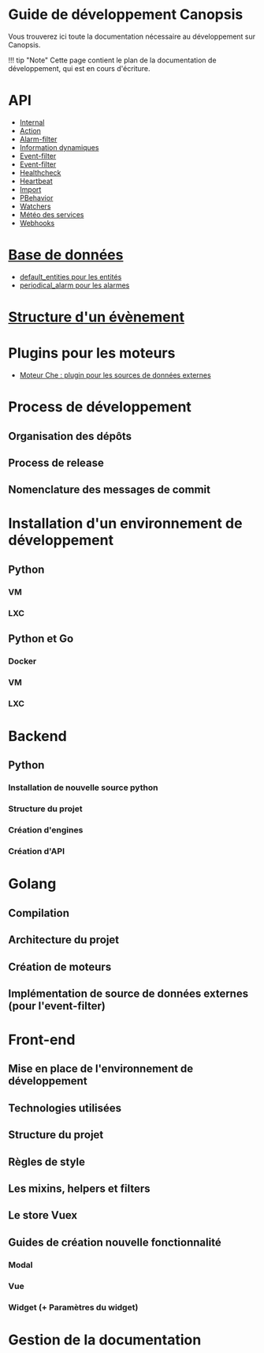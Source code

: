 # Guide de développement Canopsis

Vous trouverez ici toute la documentation nécessaire au développement sur Canopsis.

!!! tip "Note"
    Cette page contient le plan de la documentation de développement, qui est en cours d'écriture.

# API

* [Internal](api/api-internal.md)
* [Action](api/api-v2-action.md)
* [Alarm-filter](api/api-v2-alarm-filter.md)
* [Information dynamiques](api/api-v2-dynamic-infos.md)
* [Event-filter](api/api-v2-event-filter.md)
* [Event-filter](api/api-v2-event.md)
* [Healthcheck](api/api-v2-healthcheck.md)
* [Heartbeat](api/api-v2-heartbeat.md)
* [Import](api/api-v2-import.md)
* [PBehavior](api/api-v2-pbehavior.md)
* [Watchers](api/api-v2-watcherng.md)
* [Météo des services](api/api-v2-weather.md)
* [Webhooks](api/api-v2-webhooks.md)

# [Base de données](base-de-donnees/index.md)

* [default_entities pour les entités](base-de-donnees/default-entities.md)
* [periodical_alarm pour les alarmes](base-de-donnees/periodical-alarm.md)

# [Structure d'un évènement](struct-event.md)

# Plugins pour les moteurs

* [Moteur Che : plugin pour les sources de données externes](plugins/event-filter-data-source.md)

# Process de développement
## Organisation des dépôts
## Process de release
## Nomenclature des messages de commit
<!--  - specification des segments de canopsis (alerts, action, …) -->

# Installation d'un environnement de développement
## Python
### VM
### LXC
## Python et Go
### Docker
### VM
### LXC

# Backend
## Python
### Installation de nouvelle source python
### Structure du projet
<!--
  - organisation des packages
  - architecture à mettre en place : modele, adapter, api
-->
### Création d'engines
### Création d'API

# Golang
## Compilation
## Architecture du projet
## Création de moteurs
## Implémentation de source de données externes (pour l'event-filter)

# Front-end
## Mise en place de l'environnement de développement
## Technologies utilisées
## Structure du projet
## Règles de style
## Les mixins, helpers et filters
## Le store Vuex
## Guides de création nouvelle fonctionnalité
### Modal
### Vue
### Widget (+ Paramètres du widget)


# Gestion de la documentation

